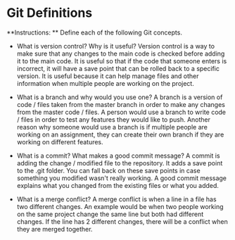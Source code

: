 # Git Definitions

**Instructions: ** Define each of the following Git concepts.

* What is version control?  Why is it useful?
Version control is a way to make sure that any changes to the main code is checked before adding it to the main code. It is useful so that if the code that someone enters is incorrect, it will have a save point that can be rolled back to a specific version. It is useful because it can help manage files and other information when multiple people are working on the project. 

* What is a branch and why would you use one?
A branch is a version of code / files taken from the master branch in order to make any changes from the master code / files. A person would use a branch to write code / files in order to test any features they would like to push. Another reason why someone would use a branch is if multiple people are working on an assignment, they can create their own branch if they are working on different features. 

* What is a commit? What makes a good commit message?
A commit is adding the change / modified file to the repository. It adds a save point to the .git folder. You can fall back on these save points in case something you modified wasn't really working. A good commit message explains what you changed from the existing files or what you added.

* What is a merge conflict?
A merge conflict is when a line in a file has two different changes. An example would be when two people working on the same project change the same line but both had different changes. If the line has 2 different changes, there will be a conflict when they are merged together. 